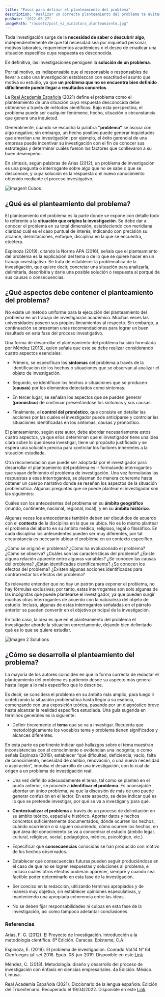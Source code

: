 ```yaml
---
title: "Pasos para definir el planteamiento del problema"
description: "Realizar un correcto planteamiento del problema te evitará muchos dolores de cabeza."
pubDate: "2022-05-27"
imagePath: "/assets/post_vi_miniatura_planteamiento.jpg"
---
```


Toda investigación surge de la **necesidad de saber o descubrir algo**, independientemente de que tal necesidad sea por inquietud personal, motivos laborales, requerimientos académicos o el deseo de erradicar una situación específica cuya respuesta es desconocida. 

En definitiva, las investigaciones persiguen la **solución de un problema**. 

Por tal motivo, es indispensable que el responsable o responsables de llevar a cabo una investigación establezcan con exactitud el asunto que motiva su estudio, ya que **un problema que no se encuentra bien definido difícilmente puede llegar a resultados concretos**.

La [Real Academia Española](https://dle.rae.es/problema)  (2021) define el problema como el planteamiento de una situación cuya respuesta desconocida debe obtenerse a través de métodos científicos. Bajo esta perspectiva, el problema puede ser cualquier fenómeno, hecho, situación o circunstancia que genera una inquietud.

Generalmente, cuando se escucha la palabra **“problema”** se asocia con algo negativo; sin embargo, un hecho positivo puede generar inquietudes que ameritan una investigación; por ejemplo, el éxito gerencial de una empresa puede incentivar su investigación con el fin de conocer sus estrategias y determinar cuáles fueron los factores que conllevaron a su buen desempeño. 

En síntesis, según palabras de Arias (2012), un problema de investigación es una pregunta o interrogante sobre algo que no se sabe o que se desconoce, y cuya solución es la respuesta o el nuevo conocimiento obtenido mediante el proceso investigativo.

![Imagen1 Cubos](/assets/post_vi_imagen_i_planteamiento.jpg "Photo by Olav Ahrens Røtne on Unsplash")

## ¿Qué es el planteamiento del problema?

El planteamiento del problema es la parte donde se expone con detalle todo lo referente a la **situación que origina la investigación**. Se debe dar a conocer el problema en su total dimensión, estableciendo con meridiana claridad cuál es el caso puntual de interés, indicando con precisión su alcance, delimitaciones, enfoque, disciplina en la que se encuentra, etcétera.

Espinoza (2019), citando la Norma APA (2016), señala que el planteamiento del problema es la explicación del tema o de lo que se quiere hacer en un trabajo investigativo. Se trata de establecer la problemática de la investigación, que quiere decir, concretar una situación para analizarla, delimitarla, describirla y darle una posible solución o respuesta al porqué de sus causas o consecuencias. 

## ¿Qué aspectos debe contener el planteamiento del problema?

No existe un método uniforme para la ejecución del planteamiento del problema en un trabajo de investigación académico. Muchas veces las universidades poseen sus propios lineamientos al respecto. Sin embargo, a continuación se presentan unas recomendaciones para lograr un buen resultado en esta fase del proceso investigativo.

Una forma de desarrollar el planteamiento del problema ha sido formulada por Méndez (2013), quien señala que este se debe realizar considerando cuatro aspectos esenciales:

- Primero, se especifican los **síntomas** del problema a través de la identificación de los hechos o situaciones que se observan al analizar el objeto de investigación. 

- Segundo, se identifican los hechos o situaciones que se producen (**causas**) por los elementos detectados como síntomas. 

- En tercer lugar, se señalan los aspectos que se pueden generar (**pronóstico**) de continuar presentándose los síntomas y sus causas. 

- Finalmente, el **control del pronóstico**, que consiste en detallar las acciones por las cuales el investigador puede anticiparse y controlar las situaciones identificadas en los síntomas, causas y pronóstico. 

El planteamiento, según este autor, debe abordar necesariamente estos cuatro aspectos, ya que ellos determinan que el investigador tiene una idea clara sobre lo que desea investigar, tiene un propósito justificado y se espera una solución precisa para controlar los factores inherentes a la situación estudiada.

Otra recomendación que puede ser adoptada por el investigador para desarrollar el planteamiento del problema es ir formulando interrogantes que vayan definiendo el problema de investigación. Una vez formuladas las respuestas a esas interrogantes, se plasman de manera coherente hasta obtener un cuerpo narrativo donde se reseñan los aspectos de la situación problemática. Algunas preguntas que se puede plantear el investigador son las siguientes:

Cuáles son los antecedentes del problema en su **ámbito geográfico** (mundo, continente, nacional, regional, local), y en su **ámbito histórico**. 

Algunas veces los antecedentes también deben ser discutidos de acuerdo con el **contexto** de la disciplina en la que se ubica. No es lo mismo plantear el problema del aborto en su ámbito médico, religioso, legal o filosófico. En cada disciplina los antecedentes pueden ser muy diferentes, por tal circunstancia es necesario ubicar el problema en un contexto específico.

¿Cómo se originó el problema? ¿Cómo ha evolucionado el problema? ¿Cómo se observa? ¿Cuáles son las características del problema? ¿Existe alguna relación aparente entre algunas variables? ¿Se conocen las causas del problema? ¿Están identificadas científicamente? ¿Se conocen los efectos del problema? ¿Existen algunas acciones identificadas para contrarrestar los efectos del problema?

Es relevante entender que no hay un patrón para exponer el problema, no hay fórmulas exclusivas; por tanto, estas interrogantes son solo algunas de las incógnitas que puede plantearse el investigador, ya que pueden surgir muchas otras interrogantes de acuerdo con la naturaleza del objeto de estudio. Incluso, algunas de estas interrogantes señaladas en el párrafo anterior se pueden convertir en el objetivo principal de la investigación. 

En todo caso, la idea es que en el planteamiento del problema el investigador aborde la situación correctamente, dejando bien delimitado qué es lo que se quiere estudiar.

![Imagen 2 Solutions](/assets/post_vi_imagen_ii_planteamiento.jpg)

## ¿Cómo se desarrolla el planteamiento del problema?

La mayoría de los autores coinciden en que la forma correcta de redactar el planteamiento del problema es partiendo desde su aspecto más general hasta llegar a lo más específico que lo describe. 

Es decir, se considera el problema en su ámbito más amplio, para luego ir sintetizando la situación problemática hasta llegar a su esencia, comenzando con una exposición teórica, pasando por un diagnóstico breve hasta alcanzar la realidad específica estudiada. Una guía sugerida en términos generales es la siguiente:

- Definir brevemente el **tema** que se va a investigar. Recuerda que metodológicamente los vocablos tema y problema tienen significados y alcances diferentes. 

En esta parte es pertinente indicar qué hallazgos sobre el tema muestran inconsistencias con el conocimiento o evidencian una incógnita; o como señala Espinoza (2019), establecer “qué dificultad, deficiencia, vacío, falta de conocimiento, necesidad de cambio, renovación, o una nueva necesidad o aspiración”, impulsa el desarrollo de una investigación, con lo cual da origen a un problema de investigación real.

- Una vez definido adecuadamente el tema, tal como se planteó en el punto anterior, se procede a **identificar el problema**. Es aconsejable abordar un único problema, ya que la discusión de más de uno puede generar confusión en el lector. En este aspecto, se debe indicar qué es lo que se pretende investigar, por qué se va a investigar y para qué.

- **Contextualizar el problema** a través de un proceso de delimitación en su ámbito teórico, espacial e histórico. Aportar datos y hechos concretos suficientemente documentados, dónde ocurren los hechos, cuándo ocurrieron o si siguen ocurriendo, cómo ocurren los hechos, en qué área del conocimiento se va a concentrar el estudio (ámbito legal, cultural, religioso, social, pedagógico, médico, psicológico, etc.)

- Especificar qué **consecuencias** conocidas se han producido con motivo de los hechos observados.

- Establecer qué consecuencias futuras pueden seguir produciéndose en el caso de que no se logren respuestas y soluciones al problema, e incluso cuáles otros efectos pudieran aparecer, siempre y cuando sea factible poder determinarlo en esta fase de la investigación.

- Ser conciso en la redacción, utilizando términos apropiados y de manera muy objetiva, sin establecer opiniones especulativas, y manteniendo una apropiada coherencia entre las ideas.

- No se deben fijar responsabilidades ni culpas en esta fase de la investigación, así como tampoco adelantar conclusiones.

### Referencias

Arias, F. G. (2012). El Proyecto de Investigación. Introducción a la metodología científica. 6ª Edición. Caracas: Episteme, C.A.

Espinoza, E. (2019). El problema de investigación. Conrado Vol.14 N° 64 Cienfuegos jul-set 2018. Epub. 08-jun-2019. Disponible en este [Link](http://scielo.sld.cu/scielo.php?script=sci_arttext&pid=S1990-86442018000400022)

Méndez, C. (2013). Metodología: diseño y desarrollo del proceso de investigación con énfasis en ciencias empresariales. 4a Edición. México. Limusa. 

Real Academia Española (2021). Diccionario de la lengua española. Edición del Tricentenario. Recuperado el 19/04/2022. Disponible en este [Link](https://dle.rae.es/problema)